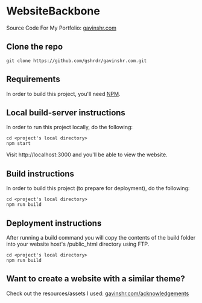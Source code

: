 # WebsiteBackbone
Source Code For My Portfolio: [gavinshr.com](https://gavinshr.com)  


## Clone the repo
`git clone https://github.com/gshrdr/gavinshr.com.git`

## Requirements
In order to build this project, you'll need [NPM](https://www.npmjs.com).

## Local build-server instructions
In order to run this project locally, do the following:

```
cd <project's local directory>
npm start
```

Visit http://localhost:3000 and you'll be able to view the website.

## Build instructions
In order to build this project (to prepare for deployment), do the following:

```
cd <project's local directory>
npm run build
```

## Deployment instructions
After running a build command you will copy the contents of the build folder into your website host's /public_html directory using FTP.

```
cd <project's local directory>
npm run build
```

## Want to create a website with a similar theme?
Check out the resources/assets I used: [gavinshr.com/acknowledgements](https://gavinshr.com/acknowledgements)
